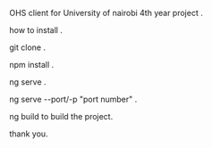 OHS client for University of nairobi 4th year project .

how to install . 

git clone .

npm install .

ng serve .

ng serve --port/-p "port number" .

ng build to build the project.

thank you. 